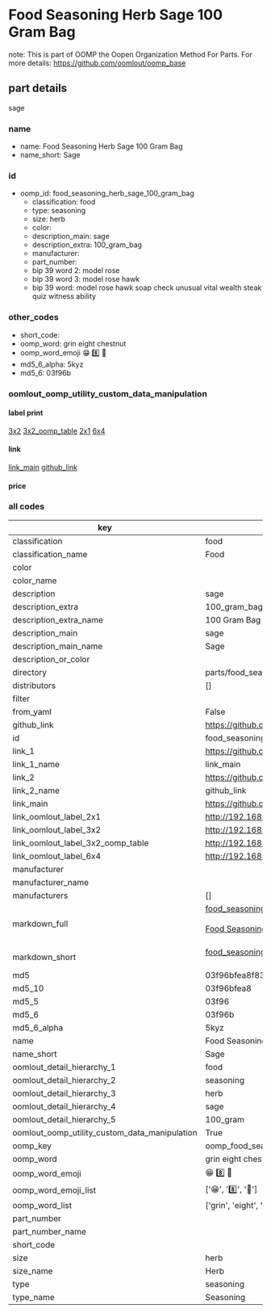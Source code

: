 # Food Seasoning Herb Sage 100 Gram Bag  

note: This is part of OOMP the Oopen Organization Method For Parts. For more details: https://github.com/oomlout/oomp_base

##  part details



sage

### name
* name: Food Seasoning Herb Sage 100 Gram Bag
* name_short: Sage
### id
* oomp_id: food_seasoning_herb_sage_100_gram_bag
  * classification: food
  * type: seasoning
  * size: herb
  * color: 
  * description_main: sage
  * description_extra: 100_gram_bag
  * manufacturer: 
  * part_number: 
  * bip 39 word 2: model rose
  * bip 39 word 3: model rose hawk
  * bip 39 word: model rose hawk soap check unusual vital wealth steak quiz witness ability

### other_codes
* short_code: 
* oomp_word: grin eight chestnut
* oomp_word_emoji :grin: :eight: :chestnut:
* md5_6_alpha: 5kyz
* md5_6: 03f96b






### oomlout_oomp_utility_custom_data_manipulation
#### label print
[3x2](http://192.168.1.245:1112/?label=oomp%205kyz)
[3x2_oomp_table](http://192.168.1.107:1112/?label=oomp%205kyz)
[2x1](http://192.168.1.242:1112/?label=oomp%205kyz)
[6x4](http://192.168.1.55:1112/?label=oomp%205kyz)    

#### link

[link_main](https://github.com/oomlout/oomlout_oomp_current_version_messy/tree/main/parts/food_seasoning_herb_sage_100_gram_bag) [github_link](https://github.com/oomlout/oomlout_oomp_part_src/tree/main/parts/food_seasoning_herb_sage_100_gram_bag)                             

#### price







### all codes 
| key | value |  
| --- | --- |  
| classification | food |  
| classification_name | Food |  
| color |  |  
| color_name |  |  
| description | sage |  
| description_extra | 100_gram_bag |  
| description_extra_name | 100 Gram Bag |  
| description_main | sage |  
| description_main_name | Sage |  
| description_or_color |   |  
| directory | parts/food_seasoning_herb_sage_100_gram_bag |  
| distributors | [] |  
| filter |  |  
| from_yaml | False |  
| github_link | https://github.com/oomlout/oomlout_oomp_part_src/tree/main/parts/food_seasoning_herb_sage_100_gram_bag |  
| id | food_seasoning_herb_sage_100_gram_bag |  
| link_1 | https://github.com/oomlout/oomlout_oomp_current_version_messy/tree/main/parts/food_seasoning_herb_sage_100_gram_bag |  
| link_1_name | link_main |  
| link_2 | https://github.com/oomlout/oomlout_oomp_part_src/tree/main/parts/food_seasoning_herb_sage_100_gram_bag |  
| link_2_name | github_link |  
| link_main | https://github.com/oomlout/oomlout_oomp_current_version_messy/tree/main/parts/food_seasoning_herb_sage_100_gram_bag |  
| link_oomlout_label_2x1 | http://192.168.1.242:1112/?label=oomp%205kyz |  
| link_oomlout_label_3x2 | http://192.168.1.245:1112/?label=oomp%205kyz |  
| link_oomlout_label_3x2_oomp_table | http://192.168.1.107:1112/?label=oomp%205kyz |  
| link_oomlout_label_6x4 | http://192.168.1.55:1112/?label=oomp%205kyz |  
| manufacturer |  |  
| manufacturer_name |  |  
| manufacturers | [] |  
| markdown_full | [food_seasoning_herb_sage_100_gram_bag](https://github.com/oomlout/oomlout_oomp_current_version_messy/tree/main/parts/food_seasoning_herb_sage_100_gram_bag)<br>[](https://github.com/oomlout/oomlout_oomp_current_version_messy/tree/main/parts/food_seasoning_herb_sage_100_gram_bag)<br>[Food Seasoning Herb Sage 100 Gram Bag](https://github.com/oomlout/oomlout_oomp_current_version_messy/tree/main/parts/food_seasoning_herb_sage_100_gram_bag)<br><br> |  
| markdown_short | [food_seasoning_herb_sage_100_gram_bag](https://github.com/oomlout/oomlout_oomp_current_version_messy/tree/main/parts/food_seasoning_herb_sage_100_gram_bag)<br><br> |  
| md5 | 03f96bfea8f83ea3b9138cdad3af0474 |  
| md5_10 | 03f96bfea8 |  
| md5_5 | 03f96 |  
| md5_6 | 03f96b |  
| md5_6_alpha | 5kyz |  
| name | Food Seasoning Herb Sage 100 Gram Bag |  
| name_short | Sage |  
| oomlout_detail_hierarchy_1 | food |  
| oomlout_detail_hierarchy_2 | seasoning |  
| oomlout_detail_hierarchy_3 | herb |  
| oomlout_detail_hierarchy_4 | sage |  
| oomlout_detail_hierarchy_5 | 100_gram |  
| oomlout_oomp_utility_custom_data_manipulation | True |  
| oomp_key | oomp_food_seasoning_herb_sage_100_gram_bag |  
| oomp_word | grin eight chestnut |  
| oomp_word_emoji | :grin: :eight: :chestnut: |  
| oomp_word_emoji_list | [':grin:', ':eight:', ':chestnut:'] |  
| oomp_word_list | ['grin', 'eight', 'chestnut'] |  
| part_number |  |  
| part_number_name |  |  
| short_code |  |  
| size | herb |  
| size_name | Herb |  
| type | seasoning |  
| type_name | Seasoning |  
